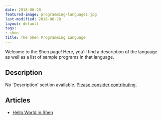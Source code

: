 ```yaml
---
date: 2018-06-28
featured-image: programming-languages.jpg
last-modified: 2018-06-28
layout: default
tags:
- shen
title: The Shen Programming Language
---
```


Welcome to the Shen page! Here, you'll find a description of the language as well as a list of sample programs in that language.

## Description

No 'Description' section available. [Please consider contributing](https://github.com/TheRenegadeCoder/sample-programs-website).

## Articles

- [Hello World in Shen](https://sampleprograms.io/projects/hello-world/shen)